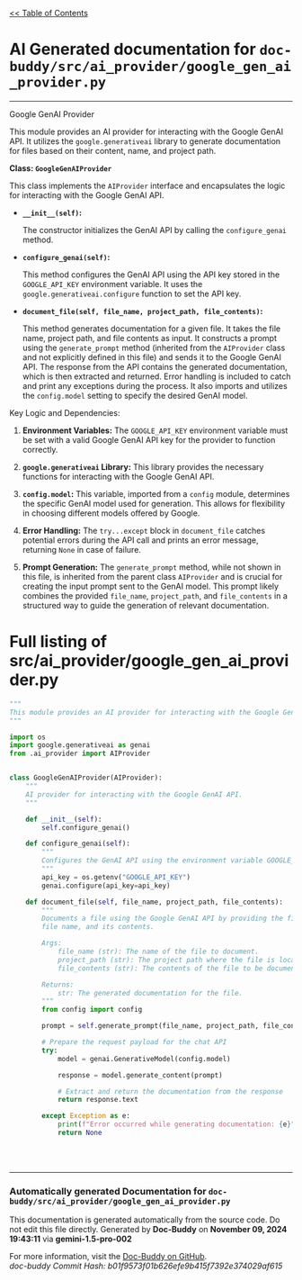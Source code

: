[<< Table of Contents](../../index.md)

# AI Generated documentation for `doc-buddy/src/ai_provider/google_gen_ai_provider.py`
---
Google GenAI Provider

This module provides an AI provider for interacting with the Google GenAI API. It utilizes the `google.generativeai` library to generate documentation for files based on their content, name, and project path.

**Class: `GoogleGenAIProvider`**

This class implements the `AIProvider` interface and encapsulates the logic for interacting with the Google GenAI API.

*   **`__init__(self)`:**

    The constructor initializes the GenAI API by calling the `configure_genai` method.

*   **`configure_genai(self)`:**

    This method configures the GenAI API using the API key stored in the `GOOGLE_API_KEY` environment variable. It uses the `google.generativeai.configure` function to set the API key.

*   **`document_file(self, file_name, project_path, file_contents)`:**

    This method generates documentation for a given file. It takes the file name, project path, and file contents as input. It constructs a prompt using the `generate_prompt` method (inherited from the `AIProvider` class and not explicitly defined in this file) and sends it to the Google GenAI API. The response from the API contains the generated documentation, which is then extracted and returned.  Error handling is included to catch and print any exceptions during the process.  It also imports and utilizes the `config.model` setting to specify the desired GenAI model.



Key Logic and Dependencies:

1.  **Environment Variables:** The `GOOGLE_API_KEY` environment variable must be set with a valid Google GenAI API key for the provider to function correctly.

2.  **`google.generativeai` Library:** This library provides the necessary functions for interacting with the Google GenAI API.

3.  **`config.model`:**  This variable, imported from a `config` module, determines the specific GenAI model used for generation.  This allows for flexibility in choosing different models offered by Google.

4.  **Error Handling:** The `try...except` block in `document_file` catches potential errors during the API call and prints an error message, returning `None` in case of failure.

5.  **Prompt Generation:**  The `generate_prompt` method, while not shown in this file, is inherited from the parent class `AIProvider` and is crucial for creating the input prompt sent to the GenAI model.  This prompt likely combines the provided `file_name`, `project_path`, and `file_contents` in a structured way to guide the generation of relevant documentation.

# Full listing of src/ai_provider/google_gen_ai_provider.py
```python
"""
This module provides an AI provider for interacting with the Google GenAI API.
"""

import os
import google.generativeai as genai
from .ai_provider import AIProvider


class GoogleGenAIProvider(AIProvider):
    """
    AI provider for interacting with the Google GenAI API.
    """

    def __init__(self):
        self.configure_genai()

    def configure_genai(self):
        """
        Configures the GenAI API using the environment variable GOOGLE_GENAI_API_KEY.
        """
        api_key = os.getenv("GOOGLE_API_KEY")
        genai.configure(api_key=api_key)

    def document_file(self, file_name, project_path, file_contents):
        """
        Documents a file using the Google GenAI API by providing the file path,
        file name, and its contents.

        Args:
            file_name (str): The name of the file to document.
            project_path (str): The project path where the file is located.
            file_contents (str): The contents of the file to be documented.

        Returns:
            str: The generated documentation for the file.
        """
        from config import config

        prompt = self.generate_prompt(file_name, project_path, file_contents)

        # Prepare the request payload for the chat API
        try:
            model = genai.GenerativeModel(config.model)

            response = model.generate_content(prompt)

            # Extract and return the documentation from the response
            return response.text

        except Exception as e:
            print(f"Error occurred while generating documentation: {e}")
            return None

```
<br>
<br>


---
### Automatically generated Documentation for `doc-buddy/src/ai_provider/google_gen_ai_provider.py`
This documentation is generated automatically from the source code. Do not edit this file directly.
Generated by **Doc-Buddy** on **November 09, 2024 19:43:11** via **gemini-1.5-pro-002**

For more information, visit the [Doc-Buddy on GitHub](https://github.com/scott-r-lindsey/doc-buddy).  
*doc-buddy Commit Hash: b01f9573f01b626efe9b415f7392e374029af615*
